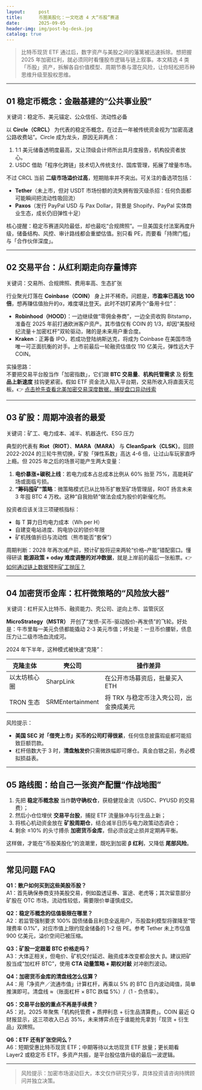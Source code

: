 ```yaml
---
layout:     post
title:      币圈美股化：一文吃透 4 大“币股”赛道
date:       2025-09-05
header-img: img/post-bg-desk.jpg
catalog: true
---
```


> 比特币现货 ETF 通过后，数字资产与美股之间的藩篱被迅速拆除。想把握 2025 年加密红利，就必须同时看懂股市逻辑与链上叙事。本文精选 4 类「币股」资产，拆解各自价值模型、周期节奏与潜在风险，让你轻松把币种思维升级至股权思维。

---

## 01 稳定币概念：金融基建的“公共事业股”

关键词：稳定币、美元锚定、公众信任、流动性必备

以 **Circle（CRCL）** 为代表的稳定币概念，在过去一年被传统资金视为“加密高速公路收费站”。Circle 成为龙头，原因无非两点：

1. 1:1 美元储备透明度最高，又让顶级会计师所出具月度报告，机构投资者放心。
2. USDC 借助「程序化跨链」技术切入传统支付、国库管理，拓展了增量市场。

不过 CRCL 当前 **二级市场溢价过高**，短期赔率并不突出。可关注的备选项包括：

- **Tether**（未上市，但对 USDT 市场份额的流失拥有毁灭级杀招：任何负面都可能瞬间把流动性吸回流）  
- **Paxos**（发行 PayPal USD 与 Pax Dollar，背景是 Shopify、PayPal 实体商业生态，成长仍旧弹性十足）

核心提醒：稳定币赛道风险最低，却也最吃“合规牌照”。一旦美国支付法案再度升级，储备结构、风控、审计路线都会重塑估值。别只看 PE，而要看「持牌门槛」与「合作伙伴深度」。

---

## 02 交易平台：从红利期走向存量博弈

关键词：交易所、合规牌照、费用率高、生态扩张

行业聚光灯落在 **Coinbase（COIN）** 身上并不稀奇。问题是，**市盈率已高达 100 倍**，想再赚估值抬升的α，难度堪比登天。此时不妨盯紧两个“备用卡位”：

- **Robinhood（HOOD）**：一边继续做“零佣金券商”，一边全资收购 Bitstamp，准备在 2025 年前打通欧洲客户资产。其市值仅有 COIN 的 1/3，却因“美股经纪流量＋加密杠杆”双轮驱动，赌的是未来用户重合度。
- **Kraken**：正筹备 IPO，若成功登陆纳斯达克，将成为 Coinbase 在美国市场唯一可正面抗衡的对手。上市前最后一轮融资估值仅 110 亿美元，弹性远大于 COIN。

实操思路：  
不要把交易平台股当作「加密指数」，它们跟 **BTC 交易量**、**机构托管需求** 及 **衍生品上新速度** 挂钩更紧密。假如 ETF 资金流入陷入平台期，交易所收入将直面天花板。👉 [点击抢先查看北美加密交易深度数据，捕捉盘口异动线索](https://okxdog.com/)

---

## 03 矿股：周期冲浪者的最爱

关键词：矿工、电力成本、减半、机器迭代、ESG 压力

典型的代表有 **Riot（RIOT）**、**MARA（MARA）** 与 **CleanSpark（CLSK）**。回顾 2022-2024 的三轮牛熊切换，矿股「弹性系数」高达 4-6 倍，让过山车玩家直呼上瘾。但 2025 年之后的场景可能产生两大变量：

1. **电价暴涨+碳税上线**：若电力成本占总成本比例从 60% 抬至 75%，高能耗矿场或面临亏损。
2. **“筹码囤矿”策略**：微策略模式已从比特币扩散至矿场管理层，RIOT 扬言未来 3 年囤 BTC 4 万枚。这种“自我抬轿”做法会成为股价的新催化剂。

投资者应该关注三项硬核指标：

- 每 T 算力日均电力成本（Wh per H）  
- 自建变电站进度、购电协议的锁价年限  
- 矿机残值折旧与流动性（熊市能否“套保”）

周期判断：2028 年再次减产前，预计矿股将迎来两轮“价格–产能”错配窗口。懂得研读 **能源政策 + oday 难度调整的对冲数据**，就是上岸前的最后一张船票。👉 [如何通过链上数据预判矿工抛压？](https://okxdog.com/)

---

## 04 加密货币金库：杠杆微策略的“风险放大器”

关键词：杠杆买入比特币、融资能力、壳公司、逆向上市、监管灰区

**MicroStrategy（MSTR）** 开创了“发债-买币-驱动股价-再发债”的飞轮。好处是：牛市里每一美元负债都能撬动 2-3 美元市值；坏处是：一旦币价腰斩，债息压力让二级市场血流成河。

2024 年下半年，这种模式被快速“克隆”：

| 克隆主体 | 壳公司 | 操作差异 |
| --- | --- | --- |
| 以太坊核心圈 | SharpLink | 在公开市场募资后，批量买入 ETH |
| TRON 生态 | SRMEntertainment | 将 TRX 与稳定币注入壳公司，出金换成美元 |

风险提示：  
- **美国 SEC 对「借壳上市」买币的公司盯得很紧**，任何信息披露瑕疵都可能招致巨额罚款。  
- 杠杆倍数大于 3 时，**清盘触发价**只需微跌幅即可爆仓。真金白银之前，务必模拟损益表。

---

## 05 路线图：给自己一张资产配置“作战地图”

1. 先把 **稳定币概念股** 当作**防守确权仓**，获稳健现金流（USDC、PYUSD 的交易费）；  
2. 然后小仓位埋伏 **交易平台股**，捕捉 ETF 流量脉冲与衍生品上新；  
3. 将核心机动资金放在 **矿股周期仓**，结合减半日历与电力政策动态调仓；  
4. 剩余 ≤10% 的头寸搏杀 **加密货币金库**，但必须设定止损并定期再平衡。

这样做，才能在“币股美股化”的浪潮里，既吃到加密 **β 红利**，又降低 **尾部风险**。

---

## 常见问题 FAQ

**Q1：散户如何买到这些美股币股？**  
A1：首先确保券商支持美股交易，例如盈透证券、富途、老虎等；其次留意部分矿股在 OTC 市场，流动性较低，需要限价单谨慎成交。

**Q2：稳定币概念的估值极限在哪里？**  
A2：若监管强制要求 100% 国债储备且利息全返用户，币股盈利模型将骤降至“管理费率 0.1%”，对应市值上限约现金储备的 1-2 倍 PE。参考 Tether 未上市估值 900 亿美元，溢价空间已被压缩。

**Q3：矿股一定跟着 BTC 价格走吗？**  
A3：大体正相关，但电价、矿机交付延迟、融资成本改变都会放大 β。建议把矿股当成“加杠杆 BTC”，使用 **CTA 动量策略 + 期权对敲** 对冲剧烈波动。

**Q4：加密货币金库的清盘线怎么估算？**  
A4：用「净资产／流通市值」计算杠杆，再乘以 5% 的 BTC 日内波动阈值，简单推演即可。清盘线 ≈（账面杠杆 × BTC 跌幅 5%）/（1 - 负债率）。

**Q5：交易平台股的重点不再是手续费？**  
A5：对。2025 年聚焦「机构托管费 + 质押利息 + 衍生品清算费」。COIN 最近 Q 财报显示，这三项收入已占 35%，未来博弈点在于谁能抢先拿到「现货 + 衍生品」双牌照。

**Q6：ETF 还有扩张空间么？**  
A6：短期受惠比特币现货 ETF；中期等待以太坊现货 ETF 放量；更长期看 Layer2 或稳定币 ETF。多资产共振，是平台股估值升级的最后一波逻辑。

---

> 风险提示：加密市场波动巨大，本文仅作研究分享，具体投资请咨询持牌顾问并独立决策。